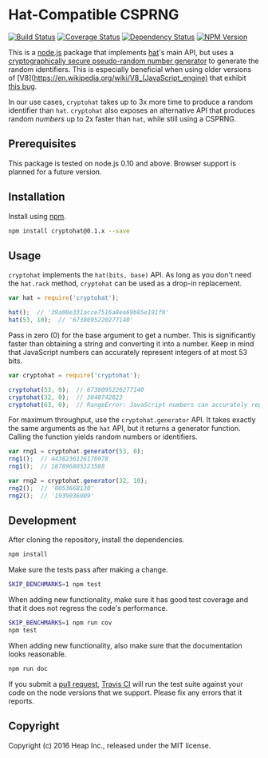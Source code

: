 # Hat-Compatible CSPRNG

[![Build Status](https://travis-ci.org/heap/cryptohat.svg?branch=master)](https://travis-ci.org/heap/cryptohat)
[![Coverage Status](https://coveralls.io/repos/github/heap/cryptohat/badge.svg?branch=master)](https://coveralls.io/github/heap/cryptohat?branch=master)
[![Dependency Status](https://gemnasium.com/heap/cryptohat.svg)](https://gemnasium.com/heap/cryptohat)
[![NPM Version](http://img.shields.io/npm/v/heap-api.svg)](https://www.npmjs.org/package/heap-api)

This is a [node.js](https://nodejs.org/) package that implements
[hat](https://www.npmjs.com/package/hat)'s main API, but uses a
[cryptographically secure pseudo-random number generator](https://en.wikipedia.org/wiki/Cryptographically_secure_pseudorandom_number_generator)
to generate the random identifiers. This is especially beneficial when using
older versions of [V8](https://en.wikipedia.org/wiki/V8_(JavaScript_engine)
that exhibit [this bug](https://bugs.chromium.org/p/v8/issues/detail?id=4566).

In our use cases, `cryptohat` takes up to 3x more time to produce a random
identifier than `hat`. `cryptohat` also exposes an alternative API that
produces random *numbers* up to 2x faster than `hat`, while still using a
CSPRNG.


## Prerequisites

This package is tested on node.js 0.10 and above. Browser support is planned
for a future version.


## Installation

Install using [npm](https://www.npmjs.com/).

```bash
npm install cryptohat@0.1.x --save
```


## Usage

`cryptohat` implements the `hat(bits, base)` API. As long as you don't need
the `hat.rack` method, `cryptohat` can be used as a drop-in replacement.

```javascript
var hat = require('cryptohat');

hat();  // '39a00e331acce7516a8ea69b85e191f0'
hat(53, 10);  // '6738095220277140'
```

Pass in zero (0) for the base argument to get a number. This is significantly
faster than obtaining a string and converting it into a number. Keep in mind
that JavaScript numbers can accurately represent integers of at most 53 bits.

```javascript
var cryptohat = require('cryptohat');

cryptohat(53, 0);  // 6738095220277140
cryptohat(32, 0);  // 3840742823
cryptohat(63, 0);  // RangeError: JavaScript numbers can accurately represent at most 53 bits
```

For maximum throughput, use the `cryptohat.generator` API. It takes exactly the
same arguments as the `hat` API, but it returns a generator function. Calling
the function yields random numbers or identifiers.

```javascript
var rng1 = cryptohat.generator(53, 0);
rng1();  // 4438236126178078
rng1();  // 187896805323588

var rng2 = cryptohat.generator(32, 10);
rng2();  // '0053668130'
rng2();  // '1939036909'
```


## Development

After cloning the repository, install the dependencies.

```bash
npm install
```

Make sure the tests pass after making a change.

```bash
SKIP_BENCHMARKS=1 npm test
```

When adding new functionality, make sure it has good test coverage and that it
does not regress the code's performance.

```bash
SKIP_BENCHMARKS=1 npm run cov
npm test
```

When adding new functionality, also make sure that the documentation looks
reasonable.

```bash
npm run doc
```

If you submit a
[pull request](https://help.github.com/articles/using-pull-requests/),
[Travis CI](https://travis-ci.org/) will run the test suite against your code
on the node versions that we support. Please fix any errors that it reports.


## Copyright

Copyright (c) 2016 Heap Inc., released under the MIT license.
